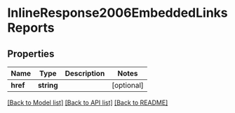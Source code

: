 # InlineResponse2006EmbeddedLinksReports

## Properties
Name | Type | Description | Notes
------------ | ------------- | ------------- | -------------
**href** | **string** |  | [optional] 

[[Back to Model list]](../README.md#documentation-for-models) [[Back to API list]](../README.md#documentation-for-api-endpoints) [[Back to README]](../README.md)


